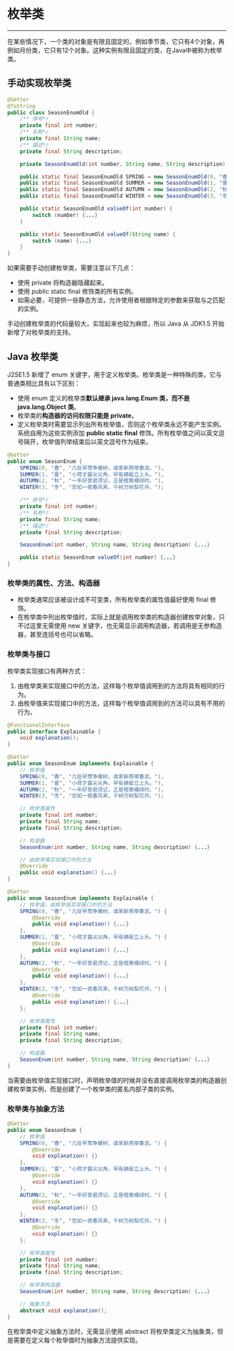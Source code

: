 # 枚举类

---

在某些情况下，一个类的对象是有限且固定的，例如季节类，它只有4个对象，再例如月份类，它只有12个对象。这种实例有限且固定的类，在Java中被称为枚举类。

## 手动实现枚举类

```java
@Getter
@ToString
public class SeasonEnumOld {
    /** 序号*/
    private final int number;
    /** 名称*/
    private final String name;
    /** 描述*/
    private final String description;

    private SeasonEnumOld(int number, String name, String description) {...}

    public static final SeasonEnumOld SPRING = new SeasonEnumOld(0, "春", "几处早莺争暖树，谁家新燕啄春泥。");
    public static final SeasonEnumOld SUMMER = new SeasonEnumOld(1, "夏", "小荷才露尖尖角，早有蜻蜓立上头。");
    public static final SeasonEnumOld AUTUMN = new SeasonEnumOld(2, "秋", "一年好景君须记，正是橙黄橘绿时。");
    public static final SeasonEnumOld WINTER = new SeasonEnumOld(3, "冬", "忽如一夜春风来，千树万树梨花开。");

    public static SeasonEnumOld valueOf(int number) {
        switch (number) {...}
    }

    public static SeasonEnumOld valueOf(String name) {
        switch (name) {...}
    }
}
```

如果需要手动创建枚举类，需要注意以下几点：

- 使用 private 将构造器隐藏起来。
- 使用 public static final 修饰类的所有实例。
- 如需必要，可提供一些静态方法，允许使用者根据特定的参数来获取与之匹配的实例。

手动创建枚举类的代码量较大，实现起来也较为麻烦，所以 Java 从 JDK1.5 开始新增了对枚举类的支持。

## Java 枚举类

J2SE1.5 新增了 enum 关键字，用于定义枚举类。枚举类是一种特殊的类，它与普通类相比具有以下区别：

- 使用 enum 定义的枚举类**默认继承 java.lang.Enum 类，而不是 java.lang.Object 类**。
- 枚举类的**构造器的访问权限只能是 private**。
- 定义枚举类时需要显示列出所有枚举值，否则这个枚举类永远不能产生实例。系统自用为这些实例添加 **public static final** 修饰。所有枚举值之间以英文逗号隔开，枚举值列举结束后以英文逗号作为结束。

```java
@Getter
public enum SeasonEnum {
    SPRING(0, "春", "几处早莺争暖树，谁家新燕啄春泥。"),
    SUMMER(1, "夏", "小荷才露尖尖角，早有蜻蜓立上头。"),
    AUTUMN(2, "秋", "一年好景君须记，正是橙黄橘绿时。"),
    WINTER(3, "冬", "忽如一夜春风来，千树万树梨花开。");

    /** 序号*/
    private final int number;
    /** 名称*/
    private final String name;
    /** 描述*/
    private final String description;

    SeasonEnum(int number, String name, String description) {...}

    public static SeasonEnum valueOf(int number) {...}
}
```

### 枚举类的属性、方法、构造器

- 枚举类通常应该被设计成不可变类，所有枚举类的属性值最好使用 final 修饰。
- 在枚举类中列出枚举值时，实际上就是调用枚举类的构造器创建枚举对象，只不过这里无需使用 new 关键字，也无需显示调用构造器，若调用是无参构造器，甚至连括号也可以省略。

### 枚举类与接口

枚举类实现接口有两种方式：

1. 由枚举类来实现接口中的方法，这样每个枚举值调用到的方法将具有相同的行为。
2. 由枚举值来实现接口中的方法，这样每个枚举值调用到的方法可以具有不用的行为。

```java
@FunctionalInterface
public interface Explainable {
    void explanation();
}
```

```java
@Getter
public enum SeasonEnum implements Explainable {
    // 枚举值
    SPRING(0, "春", "几处早莺争暖树，谁家新燕啄春泥。"),
    SUMMER(1, "夏", "小荷才露尖尖角，早有蜻蜓立上头。"),
    AUTUMN(2, "秋", "一年好景君须记，正是橙黄橘绿时。"),
    WINTER(3, "冬", "忽如一夜春风来，千树万树梨花开。");

    // 枚举类属性
    private final int number;
    private final String name;
    private final String description;

    // 构造器
    SeasonEnum(int number, String name, String description) {...}

    // 由枚举类实现接口中的方法
    @Override
    public void explanation() {...}
}
```

```java
@Getter
public enum SeasonEnum implements Explainable {
    // 枚举值，由枚举值实现接口中的方法
    SPRING(0, "春", "几处早莺争暖树，谁家新燕啄春泥。") {
        @Override
        public void explanation() {...}
    },
    SUMMER(1, "夏", "小荷才露尖尖角，早有蜻蜓立上头。") {
        @Override
        public void explanation() {...}
    },
    AUTUMN(2, "秋", "一年好景君须记，正是橙黄橘绿时。") {
        @Override
        public void explanation() {...}
    },
    WINTER(3, "冬", "忽如一夜春风来，千树万树梨花开。") {
        @Override
        public void explanation() {...}
    };

    // 枚举类属性
    private final int number;
    private final String name;
    private final String description;

    // 构造器
    SeasonEnum(int number, String name, String description) {...}
}
```

当需要由枚举值实现接口时，声明枚举值的时候并没有直接调用枚举类的构造器创建枚举类实例，而是创建了一个枚举类的匿名内部子类的实例。

### 枚举类与抽象方法

```java
@Getter
public enum SeasonEnum {
    // 枚举值
    SPRING(0, "春", "几处早莺争暖树，谁家新燕啄春泥。") {
        @Override
        void explanation() {}
    },
    SUMMER(1, "夏", "小荷才露尖尖角，早有蜻蜓立上头。") {
        @Override
        void explanation() {}
    },
    AUTUMN(2, "秋", "一年好景君须记，正是橙黄橘绿时。") {
        @Override
        void explanation() {}
    },
    WINTER(3, "冬", "忽如一夜春风来，千树万树梨花开。") {
        @Override
        void explanation() {}
    };

    // 枚举类属性
    private final int number;
    private final String name;
    private final String description;

    // 枚举类构造器
    SeasonEnum(int number, String name, String description) {...}

    // 抽象方法
    abstract void explanation();
}
```

在枚举类中定义抽象方法时，无需显示使用 abstract 将枚举类定义为抽象类，但是需要在定义每个枚举值时为抽象方法提供实现。